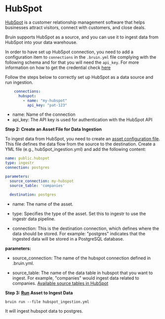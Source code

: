 # HubSpot
[HubSpot](https://www.hubspot.com/) is a customer relationship management software that helps businesses attract visitors, connect with customers, and close deals.

Bruin supports HubSpot as a source, and you can use it to ingest data from HubSpot into your data warehouse.

In order to have set up HubSpot connection, you need to add a configuration item to `connections` in the `.bruin.yml` file complying with the following schema and for that you will need the `api_key`. For more information on how to get the credential check [here](https://dlthub.com/docs/dlt-ecosystem/verified-sources/hubspot#setup-guide)

Follow the steps below to correctly set up HubSpot as a data source and run ingestion.

```yml
    connections:
      hubspot:
        - name: "my-hubspot"
          api_key: "pat-123"
```
- name: Name of the connection
- api_key: The API key is used for authentication with the HubSpot API

**Step 2: Create an Asset File for Data Ingestion**

To ingest data from HubSpot, you need to create an [asset configuration file](https://bruin-data.github.io/bruin/assets/ingestr.html#template). This file defines the data flow from the source to the destination. Create a YML file (e.g., hubSpot_ingestion.yml) and add the following content:

```yml
name: public.hubspot
type: ingestr
connection: postgres

parameters:
  source_connection: my-hubspot
  source_table: 'companies'

  destination: postgres
```
- name: The name of the asset.

- type: Specifies the type of the asset. Set this to ingestr to use the ingestr data pipeline.

- connection: This is the destination connection, which defines where the data should be stored. For example: "postgres" indicates that the ingested data will be stored in a PostgreSQL database.

**parameters:**
- source_connection: The name of the hubspot connection defined in .bruin.yml.

- source_table: The name of the data table in hubspot that you want to ingest. For example, "companies" would ingest data related to companies. [Available source tables in HubSpot](https://bruin-data.github.io/ingestr/supported-sources/hubspot.html#tables)


**Step 3: [Run](https://bruin-data.github.io/bruin/commands/run.html) Asset to Ingest Data**
```
bruin run --file hubspot_ingestion.yml
```
It will ingest hubspot data to postgres.
